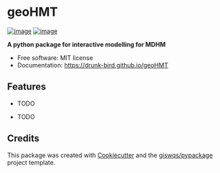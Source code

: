 # geoHMT


[![image](https://img.shields.io/pypi/v/geoHMT.svg)](https://pypi.python.org/pypi/geoHMT)
[![image](https://img.shields.io/conda/vn/conda-forge/geoHMT.svg)](https://anaconda.org/conda-forge/geoHMT)


**A python package for interactive modelling for MDHM**


-   Free software: MIT license
-   Documentation: https://drunk-bird.github.io/geoHMT
    

## Features

-   TODO

-   TODO


## Credits

This package was created with [Cookiecutter](https://github.com/cookiecutter/cookiecutter) and the [giswqs/pypackage](https://github.com/giswqs/pypackage) project template.
